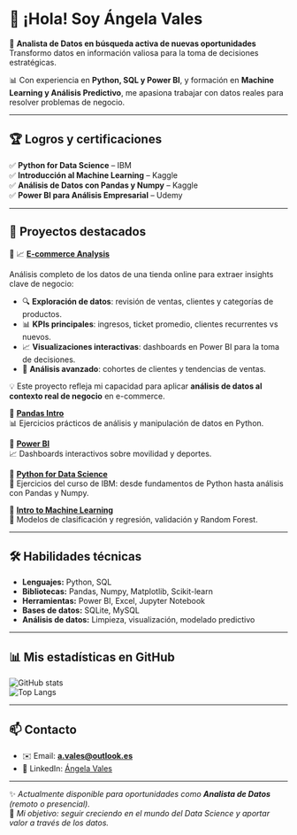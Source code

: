 # 👋 ¡Hola! Soy Ángela Vales  

🎯 **Analista de Datos en búsqueda activa de nuevas oportunidades**  
Transformo datos en información valiosa para la toma de decisiones estratégicas.  

📊 Con experiencia en **Python, SQL y Power BI**, y formación en **Machine Learning y Análisis Predictivo**, me apasiona trabajar con datos reales para resolver problemas de negocio.  

---

## 🏆 Logros y certificaciones  

✅ **Python for Data Science** – IBM  
✅ **Introducción al Machine Learning** – Kaggle  
✅ **Análisis de Datos con Pandas y Numpy** – Kaggle  
✅ **Power BI para Análisis Empresarial** – Udemy  

---

## 🚀 Proyectos destacados

🔹 📈 **[E-commerce Analysis](https://github.com/AnVales/TuRepositorio)**  

Análisis completo de los datos de una tienda online para extraer insights clave de negocio:  

- 🔍 **Exploración de datos**: revisión de ventas, clientes y categorías de productos.  
- 📊 **KPIs principales**: ingresos, ticket promedio, clientes recurrentes vs nuevos.  
- 📈 **Visualizaciones interactivas**: dashboards en Power BI para la toma de decisiones.  
- 🤖 **Análisis avanzado**: cohortes de clientes y tendencias de ventas.  

💡 Este proyecto refleja mi capacidad para aplicar **análisis de datos al contexto real de negocio** en e-commerce.

🔹 **[Pandas Intro](https://github.com/AnVales/Pandas_intro)**  
📊 Ejercicios prácticos de análisis y manipulación de datos en Python.  

🔹 **[Power BI](https://github.com/AnVales/Power-BI)**  
📈 Dashboards interactivos sobre movilidad y deportes.  

🔹 **[Python for Data Science](https://github.com/AnVales/Python-for-Data-Science)**  
🐍 Ejercicios del curso de IBM: desde fundamentos de Python hasta análisis con Pandas y Numpy.  

🔹 **[Intro to Machine Learning](https://github.com/AnVales/Intro_to_Machine_Learning)**  
🤖 Modelos de clasificación y regresión, validación y Random Forest.  

---

## 🛠️ Habilidades técnicas

- **Lenguajes:** Python, SQL  
- **Bibliotecas:** Pandas, Numpy, Matplotlib, Scikit-learn  
- **Herramientas:** Power BI, Excel, Jupyter Notebook  
- **Bases de datos:** SQLite, MySQL  
- **Análisis de datos:** Limpieza, visualización, modelado predictivo  

---

## 📊 Mis estadísticas en GitHub  

![GitHub stats](https://github-readme-stats.vercel.app/api?username=AnVales&show_icons=true&theme=tokyonight)  
![Top Langs](https://github-readme-stats.vercel.app/api/top-langs/?username=AnVales&layout=compact&theme=tokyonight)

---

## 📫 Contacto  

- ✉️ Email: **a.vales@outlook.es**  
- 💼 LinkedIn: [Ángela Vales](https://www.linkedin.com/in/%C3%A1ngela-vales)  

---

✨ *Actualmente disponible para oportunidades como **Analista de Datos** (remoto o presencial).*  
🚀 *Mi objetivo: seguir creciendo en el mundo del Data Science y aportar valor a través de los datos.*  
